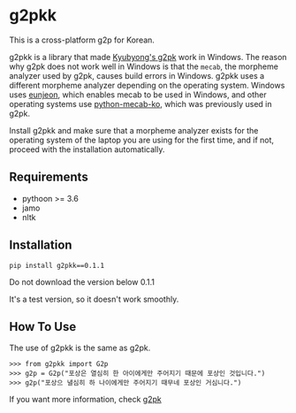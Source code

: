 # g2pkk
This is a cross-platform g2p for Korean.

g2pkk is a library that made [Kyubyong's g2pk](https://github.com/Kyubyong/g2pK) work in Windows.
The reason why g2pk does not work well in Windows is that the `mecab`, the morpheme analyzer used by g2pk, causes build errors in Windows.
g2pkk uses a different morpheme analyzer depending on the operating system.
Windows uses [eunjeon](https://github.com/koshort/pyeunjeon), which enables mecab to be used in Windows, and other operating systems use [python-mecab-ko](https://github.com/jonghwanhyeon/python-mecab-ko), which was previously used in g2pk.

Install g2pkk and make sure that a morpheme analyzer exists for the operating system of the laptop you are using for the first time, and if not, proceed with the installation automatically.

## Requirements
* pythoon >= 3.6
* jamo
* nltk


## Installation
```
pip install g2pkk==0.1.1
```

Do not download the version below 0.1.1

It's a test version, so it doesn't work smoothly.

## How To Use
The use of g2pkk is the same as g2pk.
```
>>> from g2pkk import G2p
>>> g2p = G2p("포상은 열심히 한 아이에게만 주어지기 때문에 포상인 것입니다.")
>>> g2p("포상으 녈심히 하 나이에게만 주어지기 때무네 포상인 거심니다.")

```
If you want more information, check [g2pk](https://github.com/Kyubyong/g2pK)

